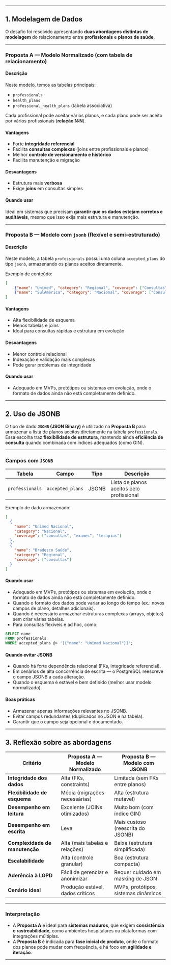 
---

## 1. Modelagem de Dados

O desafio foi resolvido apresentando **duas abordagens distintas de modelagem** do relacionamento entre **profissionais** e **planos de saúde**.

---

### Proposta A — Modelo Normalizado (com tabela de relacionamento)

#### Descrição

Neste modelo, temos as tabelas principais:
- `professionals`
- `health_plans`
- `professional_health_plans` (tabela associativa)

Cada profissional pode aceitar vários planos, e cada plano pode ser aceito por vários profissionais (**relação N:N**).

#### Vantagens
- Forte **integridade referencial**
- Facilita **consultas complexas** (joins entre profissionais e planos)
- Melhor **controle de versionamento e histórico**
- Facilita manutenção e migração

#### Desvantagens
- Estrutura mais **verbosa**
- Exige **joins** em consultas simples

#### Quando usar
Ideal em sistemas que precisam **garantir que os dados estejam corretos e auditáveis**, mesmo que isso exija mais estrutura e manutenção.

---

### Proposta B — Modelo com `jsonb` (flexível e semi-estruturado)

#### Descrição

Neste modelo, a tabela `professionals` possui uma coluna `accepted_plans` do tipo `jsonb`, armazenando os planos aceitos diretamente.

Exemplo de conteúdo:

```json
[
    {"name": "Unimed", "category": "Regional", "coverage": ["Consultas", "Exames"], "active": true},
    {"name": "SulAmérica", "category": "Nacional", "coverage": ["Consultas", "Exames", "Odontologia"], "active": true}
]
```

#### Vantagens
- Alta flexibilidade de esquema
- Menos tabelas e joins
- Ideal para consultas rápidas e estrutura em evolução

#### Desvantagens
- Menor controle relacional
- Indexação e validação mais complexas
- Pode gerar problemas de integridade

#### Quando usar
- Adequado em MVPs, protótipos ou sistemas em evolução, onde o formato de dados ainda não está completamente definido.

---

## 2. Uso de JSONB

O tipo de dado **`JSONB` (JSON Binary)** é utilizado na **Proposta B** para armazenar a lista de planos aceitos diretamente na tabela `professionals`.  
Essa escolha traz **flexibilidade de estrutura**, mantendo ainda **eficiência de consulta** quando combinada com índices adequados (como GIN).

---

### Campos com `JSONB`

| Tabela | Campo | Tipo | Descrição |
|---------|--------|------|------------|
| `professionals` | `accepted_plans` | JSONB | Lista de planos aceitos pelo profissional |

Exemplo de dado armazenado:

```json
[
  {
    "name": "Unimed Nacional",
    "category": "Nacional",
    "coverage": ["consultas", "exames", "terapias"]
  },
  {
    "name": "Bradesco Saúde",
    "category": "Regional",
    "coverage": ["consultas"]
  }
]
```
#### Quando usar
- Adequado em MVPs, protótipos ou sistemas em evolução, onde o formato de dados ainda não está completamente definido.
- Quando o formato dos dados pode variar ao longo do tempo (ex.: novos campos de plano, detalhes adicionais).
- Quando é necessário armazenar estruturas complexas (arrays, objetos) sem criar várias tabelas.
- Para consultas flexíveis e ad hoc, como:
```sql
SELECT name
FROM professionals
WHERE accepted_plans @> '[{"name": "Unimed Nacional"}]';
```

#### Quando evitar JSONB
- Quando há forte dependência relacional (FKs, integridade referencial).
- Em cenários de alta concorrência de escrita — o PostgreSQL reescreve o campo JSONB a cada alteração.
- Quando o esquema é estável e bem definido (melhor usar modelo normalizado).

#### Boas práticas
- Armazenar apenas informações relevantes no JSONB.
- Evitar campos redundantes (duplicados no JSON e na tabela).
- Garantir que o campo seja opcional e documentado.

---

## 3. Reflexão sobre as abordagens

| Critério | **Proposta A — Modelo Normalizado** | **Proposta B — Modelo com JSONB** |
|-----------|------------------------------------|-----------------------------------|
| **Integridade dos dados** | Alta (FKs, constraints) | Limitada (sem FKs entre planos) |
| **Flexibilidade de esquema** | Média (migrações necessárias) | Alta (estrutura mutável) |
| **Desempenho em leitura** | Excelente (JOINs otimizados) | Muito bom (com índice GIN) |
| **Desempenho em escrita** | Leve | Mais custoso (reescrita do JSONB) |
| **Complexidade de manutenção** | Alta (mais tabelas e relações) | Baixa (estrutura simplificada) |
| **Escalabilidade** | Alta (controle granular) | Boa (estrutura compacta) |
| **Aderência à LGPD** | Fácil de gerenciar e anonimizar | Requer cuidado em masking de JSON |
| **Cenário ideal** | Produção estável, dados críticos | MVPs, protótipos, sistemas dinâmicos |

---

### Interpretação

- A **Proposta A** é ideal para **sistemas maduros**, que exigem **consistência e rastreabilidade**, como ambientes hospitalares ou plataformas com integrações múltiplas.  
- A **Proposta B** é indicada para **fase inicial de produto**, onde o formato dos planos pode mudar com frequência, e há foco em **agilidade e iteração**.

---